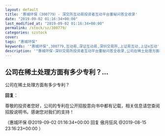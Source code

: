 ```yaml
---
layout: default
title: '惠城环保（300779）- 深交所互动易投资者互动平台董秘问答全收录'
date: "2019-09-02 01:16:34+00:00"
last_modified_at: "2019-09-02 01:16:34+00:00"
permalink: /stock/sz/300779/
categories: szstock
cover: 
tags: "惠城环保"
keywords: '"惠城环保",300779,互动易,深证互动易,深圳交易所,上证易互动,上证e互动'
description: '"惠城环保-深圳交易所投资者互动平台董秘问答全收录,公司在稀土处理方面有多少专利？"'
---
```


## 公司在稀土处理方面有多少专利？...

公司在稀土处理方面有多少专利？

**回复**：

尊敬的投资者您好，公司的专利在公开招股意向书中都有记载，相关信息请您查阅招股说明书。感谢您对我们的支持！ 

（惠城环保  @2019-09-02 01:16:34+00:00 回复 傲月狂风  @2019-08-15 23:16:23+00:00 ）

